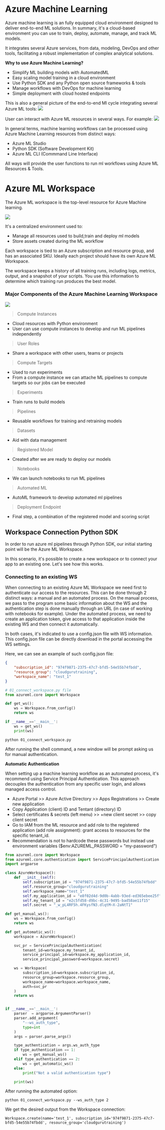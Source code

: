# Azure Machine Learning 

Azure machine learning is an fully equipped cloud environment designed to deliver end-to-end ML solutions.  In summary,
it's a cloud-based environment you can use to train, deploy, automate, manage, and track ML models.

It integrates several Azure services, from data, modeling, DevOps and other tools, facilitating a robust implementation 
of complex analytical solutions. 

**Why to use Azure Machine Learning?**
- Simplify ML building models with AutomatedML
- Easy scaling model training in a cloud environment
- Use Python SDK and any Python open source frameworks & tools
- Manage workflows with DevOps for machine learning
- Simple deployment with cloud hosted endpoints

This is also a general picture of the end-to-end Ml cycle integrating several Azure ML tools:
![](/assets/azure/cert/dp100/9.png)

User can interact with Azure ML resources in several ways. For example:
![](/assets/azure/cert/dp100/8.png)

In general terms, machine learning workflows can be processed using Azure Machine Learning resources from distinct ways:
- Azure ML Studio 
- Python SDK (Software Development Kit)
- Azure ML CLI (Commmand Line Interface)

All ways will provide the user functions to run ml workflows using Azure ML Resources & Tools. 


# Azure ML Workspace

The Azure ML workspace is the top-level resource for Azure Machine learning. 

![](/assets/azure/cert/dp100/10.png)

It's a centralized environment used to:
- Manage all resources used to build,train and deploy ml models
- Store assets created during the ML workflow

Each workspace is tied to an Azure subscription and resource group, and has an associated SKU. Ideally each project should
have its own Azure ML Workspace.  

The workspace keeps a history of all training runs, including logs, metrics, output, and a snapshot of your scripts. 
You use this information to determine which training run produces the best model.

### Major Components of the Azure Machine Learning Workspace

![](/assets/azure/cert/dp100/3.png)

> Compute Instances
- Cloud resources with Python environment
- User can use compute instances to develop and run ML pipelines independently 

> User Roles
- Share a workspace with other users, teams or projects

> Compute Targets
- Used to run experiments
- From a compute instance we can attache ML pipelines to compute targets so our jobs can be executed

> Experiments
- Train runs to build models

> Pipelines
- Reusable workflows for training and retraining models

> Datasets
- Aid with data management

> Registered Model 
- Created after we are ready to deploy our models

> Notebooks 
- We can launch notebooks to run ML pipelines

> Automated ML
- AutoML framework to develop automated ml pipelines

> Deployment Endpoint
- Final step, a combination of the registered model and scoring script

## Workspace Connection Python SDK

In order to run azure ml pipelines through Python SDK, our initial starting point will be the Azure ML Workspace.

In this scenario, it's possible to create a new workspace or to connect your app to an existing one. Let's see how this 
works.

### Connecting to an existing WS

When connecting to an existing Azure ML Workspace we need first to authenticate our access to the resources. This can 
be done through 2 distinct ways: a manual and an automated process. On the manual process, we pass to the program some
basic information about the WS and the authentication step is done manually through an URL (in case of working with
notebooks for example). Under the automated process, we need to create an application token, give access to that application
inside the existing WS and then connect it automatically. 

In both cases, it's indicated to use a config.json file with WS information. This config.json file can be directly download in the portal
accessing the WS settings. 

Here, we can see an example of such config.json file:
````json
{
    "subscription_id": "974f9871-2375-47c7-bfd5-54e55b74fbdd",
    "resource_group": "cloudgurutraining",
    "workspace_name": "test_1"
}
````

````python
# 01_connect_workspace.py file
from azureml.core import Workspace

def get_ws():
    ws = Workspace.from_config()
    return ws

if __name__=='__main__':
    ws = get_ws()
    print(ws)
````
````
python 01_connect_workspace.py 
````

After running the shell command, a new window will be prompt asking us for manual authentication.

**Automatic Authentication**

When setting up a machine learning workflow as an automated process, it's recommend 
using Service Principal Authentication. This approach decouples the authentication from any specific user login, and allows managed access control.

* Azure Portal >> Azure Active Directory >> Apps Registrations >> Create new application
* Copy Application (client) ID and Tentant (directory) ID 
* Select certificates & secrets (left menu) >> +new client secret >> copy client secret
* Go to IAM from the ML resource and add role to the registered application (add role assignment): grant access to resources for the specific tenant_id.  
* Recommendation is not to hardcode these passwords but instead use environment variables ($env:AZUREML_PASSWORD = "my-password")

````python
from azureml.core import Workspace
from azureml.core.authentication import ServicePrincipalAuthentication
import argparse

class AzureWorkspace():
    def __init__(self):
        self.subscription_id = "974f9871-2375-47c7-bfd5-54e55b74fbdd"
        self.resource_group="cloudgurutraining"
        self.workspace_name="test_1"
        self.my_application_id = "e8f02d4d-9d0b-4abb-93ed-ed365ebee25f"
        self.my_tenant_id = "e2c5fd58-d9bc-4c31-9495-bad58ae11f15"
        self.secret = "_w_pL4RF5h.4FKysfN3.dlqtM~X-2aNtT1"

def get_manual_ws():
    ws = Workspace.from_config()
    return ws

def get_automatic_ws():
    workspace = AzureWorkspace()

    svc_pr = ServicePrincipalAuthentication(
        tenant_id=workspace.my_tenant_id,
        service_principal_id=workspace.my_application_id,
        service_principal_password=workspace.secret)

    ws = Workspace(
        subscription_id=workspace.subscription_id,
        resource_group=workspace.resource_group,
        workspace_name=workspace.workspace_name,
        auth=svc_pr
    )
    return ws


if __name__=='__main__':
    parser  = argparse.ArgumentParser()
    parser.add_argument(
        "--ws_auth_type",
        type=int
    )
    args = parser.parse_args()

    type_authentication = args.ws_auth_type
    if type_authentication == 1:
        ws = get_manual_ws()
    elif type_authentication == 2:
        ws = get_automatic_ws()
    else:
        print("Not a valid authentication type")

    print(ws)
````
After running the automated option:
````shell script
python 01_connect_workspace.py --ws_auth_type 2
````
We get the desired output from the Workspace connection:
````shell script
Workspace.create(name='test_1', subscription_id='974f9871-2375-47c7-bfd5-54e55b74fbdd', resource_group='cloudgurutraining')
````

